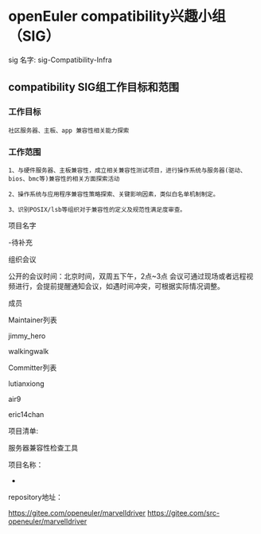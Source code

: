 # openEuler compatibility兴趣小组（SIG）
sig 名字:  sig-Compatibility-Infra

## compatibility SIG组工作目标和范围


### 工作目标

    社区服务器、主板、app 兼容性相关能力探索

### 工作范围

    1、与硬件服务器、主板兼容性，成立相关兼容性测试项目，进行操作系统与服务器(驱动、bios、bmc等)兼容性的相关方面探索活动

    2、操作系统与应用程序兼容性策略探索、关键影响因素，类似白名单机制制定。

    3、识别POSIX/lsb等组织对于兼容性的定义及规范性满足度审查。

项目名字

-待补充

组织会议

公开的会议时间：北京时间，双周五下午，2点~3点 会议可通过现场或者远程视频进行，会提前提醒通知会议，如遇时间冲突，可根据实际情况调整。

 

成员

 

Maintainer列表

jimmy_hero

walkingwalk

 

Committer列表

lutianxiong

air9

eric14chan

 

项目清单:

服务器兼容性检查工具


 

项目名称：

 

-   

 

repository地址：

 
https://gitee.com/openeuler/marvelldriver
https://gitee.com/src-openeuler/marvelldriver
